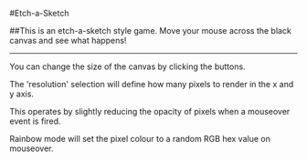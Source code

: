 #Etch-a-Sketch

##This is an etch-a-sketch style game. Move your mouse across the black canvas and see what happens!

---

You can change the size of the canvas by clicking the buttons.

The 'resolution' selection will define how many pixels to render in the x and y axis.

This operates by slightly reducing the opacity of pixels when a mouseover event is fired. 

Rainbow mode will set the pixel colour to a random RGB hex value on mouseover.